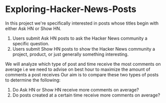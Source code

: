 # Exploring-Hacker-News-Posts

In this project we're specifically interested in posts whose titles begin with either Ask HN or Show HN.

1)  Users submit Ask HN posts to ask the Hacker News community a specific question.
2)  Users submit Show HN posts to show the Hacker News community a project, product, or just generally something interesting.

We will analyze which type of post and time receive the most comments on average i.e we need to advise on best hour to maximize the amount of comments a post receives
Our aim is to compare these two types of posts to determine the following:

1)  Do Ask HN or Show HN receive more comments on average?
2)  Do posts created at a certain time receive more comments on average?
